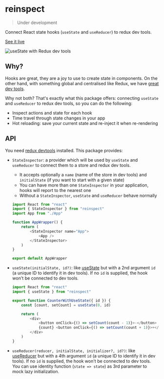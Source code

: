 # reinspect

> Under development

Connect React state hooks (`useState` and `useReducer`) to redux dev tools.

[See it live](https://7ypv9qw6j0.codesandbox.io/)

![useState with Redux dev tools](https://user-images.githubusercontent.com/1777517/49508706-4b223900-f87b-11e8-9c64-534e3dc51047.gif)

## Why?

Hooks are great, they are a joy to use to create state in components. On the other hand, with something global and centralised like Redux, we have [great dev tools](https://github.com/zalmoxisus/redux-devtools-extension).

Why not both? That's exactly what this package offers: connecting `useState` and `useReducer` to redux dev tools, so you can do the following:

-   Inspect actions and state for each hook
-   Time travel through state changes in your app
-   Hot reloading: save your current state and re-inject it when re-rendering

## API

You need [redux devtools](https://github.com/zalmoxisus/redux-devtools-extension) installed. This package provides:

-   `StateInspector`: a provider which will be used by `useState` and `useReducer` to connect them to a store and redux dev tools.

    -   It accepts optionally a `name` (name of the store in dev tools) and `initialState` (if you want to start with a given state)
    -   You can have more than one `StateInspector` in your application, hooks will report to the nearest one
    -   Without a `StateInspector`, `useState` and `useReducer` behave normally

    ```js
    import React from "react"
    import { StateInspector } from "reinspect"
    import App from "./App"

    function AppWrapper() {
        return (
            <StateInspector name="App">
                <App />
            </StateInspector>
        )
    }

    export default AppWrapper
    ```

-   `useState(initialState, id?)`: like [useState](https://reactjs.org/docs/hooks-reference.html#usestate) but with a 2nd argument `id` (a unique ID to identify it in dev tools). If no `id` is supplied, the hook won't be connected to dev tools.

    ```js
    import React from "react"
    import { useState } from "reinspect"

    export function CounterWithUseState({ id }) {
        const [count, setCount] = useState(0, id)

        return (
            <div>
                <button onClick={() => setCount(count - 1)}>-</button>
                {count} <button onClick={() => setCount(count + 1)}>+</button>
            </div>
        )
    }
    ```

-   `useReducer(reducer, initialState, initializer?, id?)`: like [useReducer](https://reactjs.org/docs/hooks-reference.html#usereducer) but with a 4th argument `id` (a unique ID to identify it in dev tools). If no `id` is supplied, the hook won't be connected to dev tools. You can use identity function (`state => state`) as 3rd parameter to mock lazy initialization.
